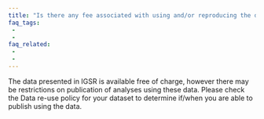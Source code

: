 ```yaml
---
title: "Is there any fee associated with using and/or reproducing the data?"
faq_tags:
 -
 -
faq_related:
 -
 -
---
```


The data presented in IGSR is available free of charge, however there may be restrictions on publication of analyses using these data. Please check the Data re-use policy for your dataset to determine if/when you are able to publish using the data.
